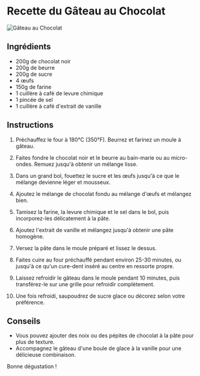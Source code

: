 # Recette du Gâteau au Chocolat

![Gâteau au Chocolat](/images/gateau-au-chocolat.webp)

## Ingrédients

-   200g de chocolat noir
-   200g de beurre
-   200g de sucre
-   4 œufs
-   150g de farine
-   1 cuillère à café de levure chimique
-   1 pincée de sel
-   1 cuillère à café d'extrait de vanille

## Instructions

1. Préchauffez le four à 180°C (350°F). Beurrez et farinez un moule à gâteau.

2. Faites fondre le chocolat noir et le beurre au bain-marie ou au micro-ondes. Remuez jusqu'à obtenir un mélange lisse.

3. Dans un grand bol, fouettez le sucre et les œufs jusqu'à ce que le mélange devienne léger et mousseux.

4. Ajoutez le mélange de chocolat fondu au mélange d'œufs et mélangez bien.

5. Tamisez la farine, la levure chimique et le sel dans le bol, puis incorporez-les délicatement à la pâte.

6. Ajoutez l'extrait de vanille et mélangez jusqu'à obtenir une pâte homogène.

7. Versez la pâte dans le moule préparé et lissez le dessus.

8. Faites cuire au four préchauffé pendant environ 25-30 minutes, ou jusqu'à ce qu'un cure-dent inséré au centre en ressorte propre.

9. Laissez refroidir le gâteau dans le moule pendant 10 minutes, puis transférez-le sur une grille pour refroidir complètement.

10. Une fois refroidi, saupoudrez de sucre glace ou décorez selon votre préférence.

## Conseils

-   Vous pouvez ajouter des noix ou des pépites de chocolat à la pâte pour plus de texture.
-   Accompagnez le gâteau d'une boule de glace à la vanille pour une délicieuse combinaison.

Bonne dégustation !

